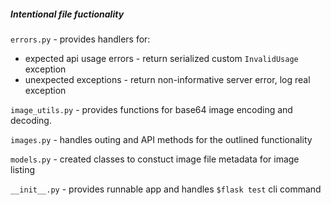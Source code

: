 ##### Intentional file fuctionality
```errors.py``` - provides handlers for:
* expected api usage errors - return serialized custom ```InvalidUsage``` exception
* unexpected exceptions - return non-informative server error, log real exception

```image_utils.py``` - provides functions for base64 image encoding and decoding.

```images.py``` - handles outing and API methods for the outlined functionality

```models.py``` - created classes to constuct image file metadata for image listing

```__init__.py``` - provides runnable app and handles ```$flask test``` cli command
